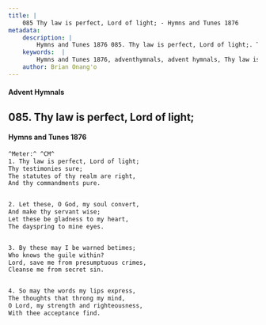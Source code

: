 ```yaml
---
title: |
    085 Thy law is perfect, Lord of light; - Hymns and Tunes 1876
metadata:
    description: |
        Hymns and Tunes 1876 085. Thy law is perfect, Lord of light;. Thy testimonies sure; The statutes of thy realm are right, And thy commandments pure. 
    keywords:  |
        Hymns and Tunes 1876, adventhymnals, advent hymnals, Thy law is perfect, Lord of light;, Thy testimonies sure;, 
    author: Brian Onang'o
---
```


#### Advent Hymnals
## 085. Thy law is perfect, Lord of light;
####  Hymns and Tunes 1876

```txt
^Meter:^ ^CM^
1. Thy law is perfect, Lord of light;
Thy testimonies sure;
The statutes of thy realm are right,
And thy commandments pure.


2. Let these, O God, my soul convert,
And make thy servant wise;
Let these be gladness to my heart,
The dayspring to mine eyes.


3. By these may I be warned betimes;
Who knows the guile within?
Lord, save me from presumptuous crimes, 
Cleanse me from secret sin.


4. So may the words my lips express,
The thoughts that throng my mind,
O Lord, my strength and righteousness, 
With thee acceptance find.
```